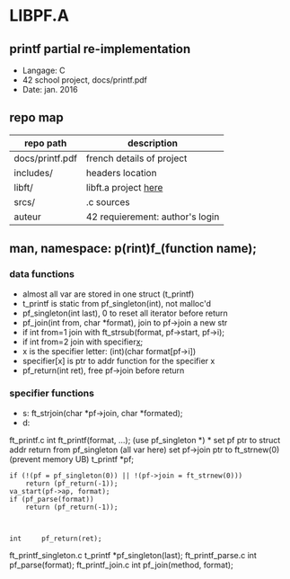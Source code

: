# LIBPF.A
## printf partial re-implementation
- Langage: C
- 42 school project, docs/printf.pdf
- Date: jan. 2016

## repo map
| repo path | description |
| ------------- | ------------- |
| docs/printf.pdf	 | french details of project	 |
| includes/			 | headers location						 |
| libft/				 | libft.a project <a href="https://github.com/nesthub/c_libft" target="_blank">here</a>	 |
| srcs/				 | .c sources							 |
| auteur				 | 42 requierement: author's login	 |

## man, namespace: p(rint)f_(function name);
### data functions
- almost all var are stored in one struct (t_printf)
- t_printf is static from pf_singleton(int), not malloc'd
- pf_singleton(int last), 0 to reset all iterator before return
- pf_join(int from, char *format), join to pf->join a new str
- if int from=1 join with ft_strsub(format, pf->start, pf->i);
- if int from=2 join with specifier[x]();
- x is the specifier letter: (int)(char format[pf->i])
- specifier[x] is ptr to addr function for the specifier x
- pf_return(int ret), free pf->join before return

### specifier functions
- s: ft_strjoin(char *pf->join, char *formated);
- d:

ft_printf.c
	int		ft_printf(format, ...); (use pf_singleton *)
	  * set pf ptr to struct addr return from pf_singleton (all var here)
		set pf->join ptr to ft_strnew(0) (prevent memory UB)
	t_printf	*pf;

	if (!(pf = pf_singleton(0)) || !(pf->join = ft_strnew(0)))
		return (pf_return(-1));
	va_start(pf->ap, format);
	if (pf_parse(format))
		return (pf_return(-1));



	int		pf_return(ret);
ft_printf_singleton.c
	t_printf	*pf_singleton(last);
ft_printf_parse.c
int			pf_parse(format);
ft_printf_join.c
int			pf_join(method, format);
